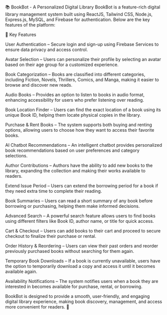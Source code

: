 📚 BookBot - A Personalized Digital Library
BookBot is a feature-rich digital library management system built using ReactJS, Tailwind CSS, Node.js, Express.js, MySQL, and Firebase for authentication. Below are the key features of the platform:

🔹 Key Features

User Authentication – Secure login and sign-up using Firebase Services to ensure data privacy and access control.

Avatar Selection – Users can personalize their profile by selecting an avatar based on their age group for a customized experience.

Book Categorization – Books are classified into different categories, including Fiction, Novels, Thrillers, Comics, and Manga, making it easier to browse and discover new reads.

Audio Books – Provides an option to listen to books in audio format, enhancing accessibility for users who prefer listening over reading.

Book Location Finder – Users can find the exact location of a book using its unique Book ID, helping them locate physical copies in the library.

Purchase & Rent Books – The system supports both buying and renting options, allowing users to choose how they want to access their favorite books.

AI Chatbot Recommendations – An intelligent chatbot provides personalized book recommendations based on user preferences and category selections.

Author Contributions – Authors have the ability to add new books to the library, expanding the collection and making their works available to readers.

Extend Issue Period – Users can extend the borrowing period for a book if they need extra time to complete their reading.

Book Summaries – Users can read a short summary of any book before borrowing or purchasing, helping them make informed decisions.

Advanced Search – A powerful search feature allows users to find books using different filters like Book ID, author name, or title for quick access.

Cart & Checkout – Users can add books to their cart and proceed to secure checkout to finalize their purchase or rental.

Order History & Reordering – Users can view their past orders and reorder previously purchased books without searching for them again.

Temporary Book Downloads – If a book is currently unavailable, users have the option to temporarily download a copy and access it until it becomes available again.

Availability Notifications – The system notifies users when a book they are interested in becomes available for purchase, rental, or borrowing.

BookBot is designed to provide a smooth, user-friendly, and engaging digital library experience, making book discovery, management, and access more convenient for readers. 🚀
